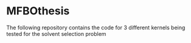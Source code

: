 # MFBOthesis
The following repository contains the code for 3 different kernels being tested for the solvent selection problem
